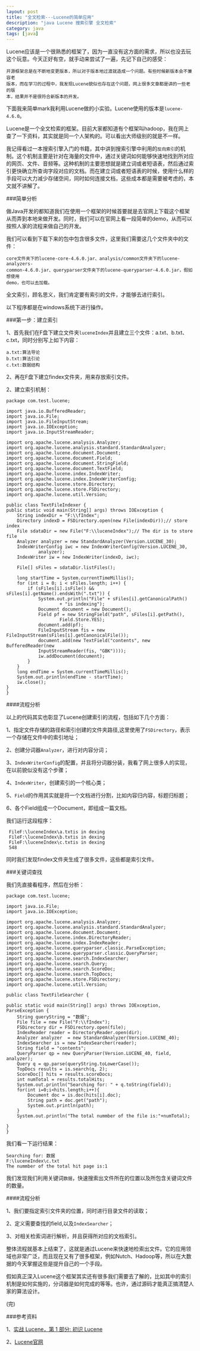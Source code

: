 ```yaml
---
layout: post
title: "全文检索---Lucene的简单应用"
description: "java Lucene 搜索引擎 全文检索"
category: java
tags: [java]
---
```


Lucene应该是一个很熟悉的框架了，因为一直没有这方面的需求，所以也没去玩这个玩意。今天正好有空，就手动来尝试了一遍，先记下自己的感受：

    开源框架总是在不断地变更版本，所以对于版本地过渡就造成一个问题。有些时候新版本会不兼容老
    版本，而在学习的过程中，我发现Lucene貌似也存在这个问题，网上很多文章都是讲的一些老的版
    本，结果并不是很符合新版本的开发。
下面我来简单mark我利用Lucene做的小实验。Lucene使用的版本是`lucene-4.6.0`。

Lucene是一个全文检索的框架。目前大家都知道有个框架叫hadoop，我在网上查了一下资料，其实就是同一个人架构的。可以看出大师级别的就是不一样。

我记得看过一本搜索引擎入门的书籍，其中讲到搜索引擎中利用的`反向索引`的机制。这个机制主要是针对在海量的文件中，通过关键词如何能够快速地找到所对应的网页、文件、音频等。这种机制的主要思想就是建立词或者短语表，然后通过索引更快确立所查询字段对应的文档。而在建立词或者短语表的时候，使用什么样的手段可以大力减少存储空间，同时如何连接文档，这些成本都是需要被考虑的，本文就不讲解了。

###简单分析

做Java开发的都知道我们在使用一个框架的时候首要就是去官网上下载这个框架从而弄到本地来做开发。同时，我们可以在官网上看一段简单的demo，从而可以按照人家的流程来做自己的开发。

我们可以看到下载下来的包中包含很多文件，这里我们需要这几个文件夹中的文件：
    
    core文件夹下的lucene-core-4.6.0.jar、analysis/common文件夹下的lucene-analyzers-
    common-4.6.0.jar、queryparser文件夹下的lucene-queryparser-4.6.0.jar，假如想使用
    demo，也可以去加载。

全文索引，顾名思义，我们肯定要有索引的文件，才能够去进行索引。

以下程序都是在windows系统下进行操作。

###第一步：建立索引

1、首先我们在F盘下建立文件夹`luceneIndex`并且建立三个文件：a.txt、b.txt、c.txt，同时分别写上如下内容：

    a.txt:算法导论
    b.txt:算法引论
    c.txt:数据结构

2、再在F盘下建立findex文件夹，用来存放索引文件。

2、建立索引机制：

    package com.test.lucene;

    import java.io.BufferedReader;
    import java.io.File;
    import java.io.FileInputStream;
    import java.io.IOException;
    import java.io.InputStreamReader;

    import org.apache.lucene.analysis.Analyzer;
    import org.apache.lucene.analysis.standard.StandardAnalyzer;
    import org.apache.lucene.document.Document;
    import org.apache.lucene.document.Field;
    import org.apache.lucene.document.StringField;
    import org.apache.lucene.document.TextField;
    import org.apache.lucene.index.IndexWriter;
    import org.apache.lucene.index.IndexWriterConfig;
    import org.apache.lucene.store.Directory;
    import org.apache.lucene.store.FSDirectory;
    import org.apache.lucene.util.Version;

    public class TextFileIndexer {
	public static void main(String[] args) throws IOException {
		String indexDir = "F:\\fIndex";
		Directory indexD = FSDirectory.open(new File(indexDir));// store index
        File sdataDir = new File("F:\\luceneIndex");// The dir is to store file
        Analyzer analyzer = new StandardAnalyzer(Version.LUCENE_30);
		IndexWriterConfig iwc = new IndexWriterConfig(Version.LUCENE_30,
				analyzer);
		IndexWriter iw = new IndexWriter(indexD, iwc);

		File[] sFiles = sdataDir.listFiles();

		long startTime = System.currentTimeMillis();
		for (int i = 0; i < sFiles.length; i++) {
			if (sFiles[i].isFile() && sFiles[i].getName().endsWith(".txt")) {
				System.out.println("File" + sFiles[i].getCanonicalPath()
						+ "is indexing");
				Document document = new Document();
				Field pf = new StringField("path", sFiles[i].getPath(),
						Field.Store.YES);
				document.add(pf);
				FileInputStream fis = new FileInputStream(sFiles[i].getCanonicalFile());
				document.add(new TextField("contents", new BufferedReader(new 
                InputStreamReader(fis, "GBK"))));
				iw.addDocument(document);
			}
		}
		long endTime = System.currentTimeMillis();
		System.out.println(endTime - startTime);
		iw.close();
	}
    }

####流程分析

以上的代码其实也彰显了Lucene创建索引的流程，包括如下几个方面：

1、指定文件存储的路径和索引创建的文件夹路径,这里使用了`FSDirectory`，表示一个存储在文件中的索引地址；

2、创建分词器`Analyzer`，进行对内容分词；

3、`IndexWriterConfig`的配置，并且将分词器分装，我看了网上很多人的实现，在以前貌似没有这个步骤；

4、`IndexWriter`，创建索引的一个核心类；

5、`Field`的作用其实就是将一个文档进行分割，比如内容归内容，标题归标题；

6、各个Field组成一个Document，即组成一篇文档。

我们运行这段程序：

     FileF:\luceneIndex\a.txtis in dexing
     FileF:\luceneIndex\b.txtis in dexing
     FileF:\luceneIndex\c.txtis in dexing
     548
同时我们发现findex文件夹生成了很多文件，这些都是索引文件。

###关键词查找

我们先直接看程序，然后在分析：

    package com.test.lucene;

    import java.io.File;
    import java.io.IOException;

    import org.apache.lucene.analysis.Analyzer;
    import org.apache.lucene.analysis.standard.StandardAnalyzer;
    import org.apache.lucene.document.Document;
    import org.apache.lucene.index.DirectoryReader;
    import org.apache.lucene.index.IndexReader;
    import org.apache.lucene.queryparser.classic.ParseException;
    import org.apache.lucene.queryparser.classic.QueryParser;
    import org.apache.lucene.search.IndexSearcher;
    import org.apache.lucene.search.Query;
    import org.apache.lucene.search.ScoreDoc;
    import org.apache.lucene.search.TopDocs;
    import org.apache.lucene.store.FSDirectory;
    import org.apache.lucene.util.Version;

    public class TextFileSearcher {

	public static void main(String[] args) throws IOException, ParseException {
		String queryString = "数据";
		File file = new File("F:\\fIndex");
		FSDirectory dir = FSDirectory.open(file);
		IndexReader reader = DirectoryReader.open(dir);
		Analyzer analyzer  = new StandardAnalyzer(Version.LUCENE_40);
		IndexSearcher is = new IndexSearcher(reader);
		String field = "contents";
		QueryParser qp = new QueryParser(Version.LUCENE_40, field, analyzer);
		Query q = qp.parse(queryString.toLowerCase());
		TopDocs results = is.search(q, 2);
		ScoreDoc[] hits = results.scoreDocs;
		int numTotal = results.totalHits;
		System.out.println("Searching for: " + q.toString(field));
		for(int i=0;i<hits.length;i++){
			Document doc = is.doc(hits[i].doc);
			String path = doc.get("path");
			System.out.println(path);
		}
		System.out.println("The total nummber of the file is:"+numTotal);
		
	}
    }
我们看一下运行结果：

    Searching for: 数据
    F:\luceneIndex\c.txt
    The nummber of the total hit page is:1

我们发现我们利用关键词`数据`，快速搜索出文件所在的位置以及所包含关键词文件的数量。

####流程分析

1、我们要指定索引文件夹的位置，同时进行目录文件的读取；

2、定义需要查找的field,以及`IndexSearcher`；

3、对相关检索词进行解析，并且获得所对应的文档索引。

整体流程就基本上结束了，这就是通过Lucene来快速地检索出文件。它的应用领域也非常广泛，而且现在又有了很多框架，例如Nutch、Hadoop等，所以在大数据的今天掌握这些是提升自己的一个手段。

假如真正深入Lucene这个框架其实还有很多我们需要去了解的，比如其中的索引机制是如何实施的，分词器是如何完成的等等。也许，通过源码才能真正搞清楚人家的算法设计。

(完)

###参考资料

1、[实战 Lucene，第 1 部分: 初识 Lucene](http://www.ibm.com/developerworks/cn/java/j-lo-lucene1/#N10049)

2、[Lucene官网](http://lucene.apache.org/)






    



   








 









    







    


    




    



    
























    



    